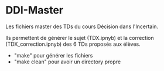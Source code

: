 # DDI-Master
Les fichiers master des TDs du cours Décision dans l'Incertain.

Ils permettent de générer le sujet (TDX.ipnyb) et la correction (TDX_correction.ipnyb)
des 6 TDs proposés aux élèves.

- "make" pour générer les fichiers
- "make clean" pour avoir un directory propre


